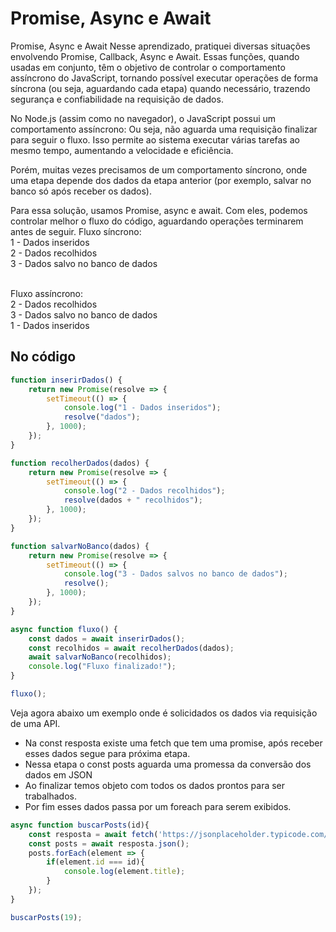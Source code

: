 # Promise, Async e Await
Promise, Async e Await
Nesse aprendizado, pratiquei diversas situações envolvendo Promise, Callback, Async e Await.
Essas funções, quando usadas em conjunto, têm o objetivo de controlar o comportamento assíncrono do JavaScript, tornando possível executar operações de forma síncrona (ou seja, aguardando cada etapa) quando necessário, trazendo segurança e confiabilidade na requisição de dados.

No Node.js (assim como no navegador), o JavaScript possui um comportamento assíncrono:
Ou seja, não aguarda uma requisição finalizar para seguir o fluxo. Isso permite ao sistema executar várias tarefas ao mesmo tempo, aumentando a velocidade e eficiência.

Porém, muitas vezes precisamos de um comportamento síncrono, onde uma etapa depende dos dados da etapa anterior (por exemplo, salvar no banco só após receber os dados).

Para essa solução, usamos Promise, async e await. Com eles, podemos controlar melhor o fluxo do código, aguardando operações terminarem antes de seguir.
Fluxo síncrono: <br>
1 - Dados inseridos <br>
2 - Dados recolhidos <br>
3 - Dados salvo no banco de dados <br> <br>

Fluxo assíncrono: <br>
2 - Dados recolhidos <br>
3 - Dados salvo no banco de dados <br>
1 - Dados inseridos <br>

## No código
```js
function inserirDados() {
    return new Promise(resolve => {
        setTimeout(() => {
            console.log("1 - Dados inseridos");
            resolve("dados");
        }, 1000);
    });
}

function recolherDados(dados) {
    return new Promise(resolve => {
        setTimeout(() => {
            console.log("2 - Dados recolhidos");
            resolve(dados + " recolhidos");
        }, 1000);
    });
}

function salvarNoBanco(dados) {
    return new Promise(resolve => {
        setTimeout(() => {
            console.log("3 - Dados salvos no banco de dados");
            resolve();
        }, 1000);
    });
}

async function fluxo() {
    const dados = await inserirDados();
    const recolhidos = await recolherDados(dados);
    await salvarNoBanco(recolhidos);
    console.log("Fluxo finalizado!");
}

fluxo();
```
Veja agora abaixo um exemplo onde é solicidados os dados via requisição de uma API.
* Na const resposta existe uma fetch que tem uma promise, após receber esses dados segue para próxima etapa.
* Nessa etapa o const posts aguarda uma promessa da conversão dos dados em JSON
* Ao finalizar temos objeto com todos os dados prontos para ser trabalhados.
* Por fim esses dados passa por um foreach para serem exibidos.
```js
async function buscarPosts(id){
    const resposta = await fetch('https://jsonplaceholder.typicode.com/posts');
    const posts = await resposta.json();
    posts.forEach(element => {
        if(element.id === id){
            console.log(element.title);
        }
    });
}

buscarPosts(19);
```
